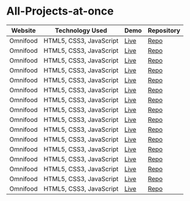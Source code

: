 # All-Projects-at-once

| Website      | Technology Used         | Demo                | Repository                |
|--------------|-------------------------|---------------------|---------------------------|
| Omnifood     | HTML5, CSS3, JavaScript | <a href="">Live</a> | <a href="">Repo</a>       |
| Omnifood     | HTML5, CSS3, JavaScript | <a href="">Live</a> | <a href="">Repo</a>       |
| Omnifood     | HTML5, CSS3, JavaScript | <a href="">Live</a> | <a href="">Repo</a>       |
| Omnifood     | HTML5, CSS3, JavaScript | <a href="">Live</a> | <a href="">Repo</a>       |
| Omnifood     | HTML5, CSS3, JavaScript | <a href="">Live</a> | <a href="">Repo</a>       |
| Omnifood     | HTML5, CSS3, JavaScript | <a href="">Live</a> | <a href="">Repo</a>       |
| Omnifood     | HTML5, CSS3, JavaScript | <a href="">Live</a> | <a href="">Repo</a>       |
| Omnifood     | HTML5, CSS3, JavaScript | <a href="">Live</a> | <a href="">Repo</a>       |
| Omnifood     | HTML5, CSS3, JavaScript | <a href="">Live</a> | <a href="">Repo</a>       |
| Omnifood     | HTML5, CSS3, JavaScript | <a href="">Live</a> | <a href="">Repo</a>       |
| Omnifood     | HTML5, CSS3, JavaScript | <a href="">Live</a> | <a href="">Repo</a>       |
| Omnifood     | HTML5, CSS3, JavaScript | <a href="">Live</a> | <a href="">Repo</a>       |
| Omnifood     | HTML5, CSS3, JavaScript | <a href="">Live</a> | <a href="">Repo</a>       |
| Omnifood     | HTML5, CSS3, JavaScript | <a href="">Live</a> | <a href="">Repo</a>       |
| Omnifood     | HTML5, CSS3, JavaScript | <a href="">Live</a> | <a href="">Repo</a>       |
| Omnifood     | HTML5, CSS3, JavaScript | <a href="">Live</a> | <a href="">Repo</a>       |


